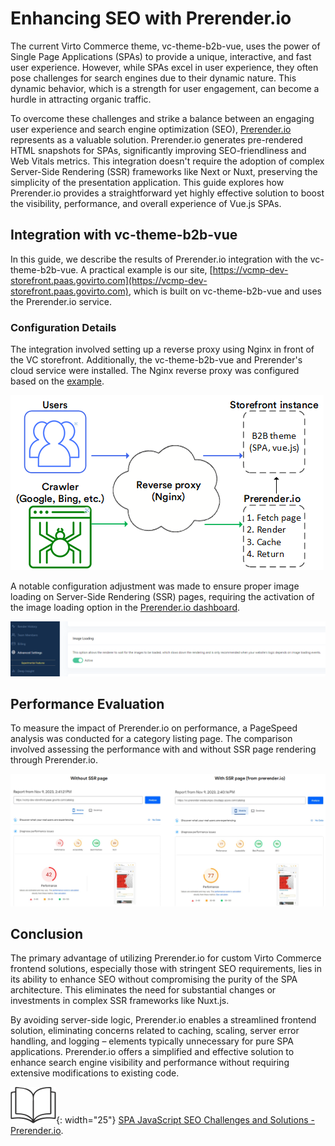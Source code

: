 # Enhancing SEO with Prerender.io

The current Virto Commerce theme, vc-theme-b2b-vue, uses the power of Single Page Applications (SPAs) to provide a unique, interactive, and fast user experience. However, while SPAs excel in user experience, they often pose challenges for search engines due to their dynamic nature. This dynamic behavior, which is a strength for user engagement, can become a hurdle in attracting organic traffic.

To overcome these challenges and strike a balance between an engaging user experience and search engine optimization (SEO), [Prerender.io](http://prerender.io/) represents as a valuable solution. Prerender.io generates pre-rendered HTML snapshots for SPAs, significantly improving SEO-friendliness and Web Vitals metrics. This integration doesn't require the adoption of complex Server-Side Rendering (SSR) frameworks like Next or Nuxt, preserving the simplicity of the presentation application. This guide explores how Prerender.io provides a straightforward yet highly effective solution to boost the visibility, performance, and overall experience of Vue.js SPAs.

## Integration with vc-theme-b2b-vue

In this guide, we describe the results of Prerender.io  integration with the vc-theme-b2b-vue. A practical example is our site, [https://vcmp-dev-storefront.paas.govirto.com](https://vcmp-dev-storefront.paas.govirto.com), which is built on vc-theme-b2b-vue and uses the Prerender.io service.

### Configuration Details

The integration involved setting up a reverse proxy using Nginx in front of the VC storefront. Additionally, the vc-theme-b2b-vue and Prerender's cloud service were installed. The Nginx reverse proxy was configured based on the [example](https://docs.prerender.io/docs/nginx-1).

![diagram](media/prerender-io.png)

A notable configuration adjustment was made to ensure proper image loading on Server-Side Rendering (SSR) pages, requiring the activation of the image loading option in the [Prerender.io dashboard](http://Prerender.io).

![dashboard](media/dashboard.png)

## Performance Evaluation

To measure the impact of Prerender.io on performance, a PageSpeed analysis was conducted for a category listing page. The comparison involved assessing the performance with and without SSR page rendering through Prerender.io.

![comparison](media/with-without-ssr-page.png)

## Conclusion

The primary advantage of utilizing Prerender.io for custom Virto Commerce frontend solutions, especially those with stringent SEO requirements, lies in its ability to enhance SEO without compromising the purity of the SPA architecture. This eliminates the need for substantial changes or investments in complex SSR frameworks like Nuxt.js.

By avoiding server-side logic, Prerender.io enables a streamlined frontend solution, eliminating concerns related to caching, scaling, server error handling, and logging – elements typically unnecessary for pure SPA applications. Prerender.io offers a simplified and effective solution to enhance search engine visibility and performance without requiring extensive modifications to existing code.

![Readmore](media/readmore.png){: width="25"} [SPA JavaScript SEO Challenges and Solutions - Prerender.io](https://prerender.io/blog/spa-javascript-seo-challenges-and-solutions/).